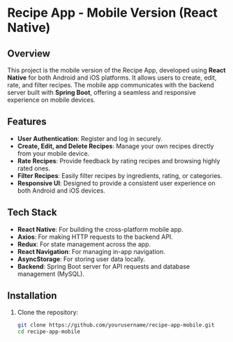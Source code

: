 # Recipe App - Mobile Version (React Native)

## Overview

This project is the mobile version of the Recipe App, developed using **React Native** for both Android and iOS platforms. It allows users to create, edit, rate, and filter recipes. The mobile app communicates with the backend server built with **Spring Boot**, offering a seamless and responsive experience on mobile devices.

## Features

- **User Authentication**: Register and log in securely.
- **Create, Edit, and Delete Recipes**: Manage your own recipes directly from your mobile device.
- **Rate Recipes**: Provide feedback by rating recipes and browsing highly rated ones.
- **Filter Recipes**: Easily filter recipes by ingredients, rating, or categories.
- **Responsive UI**: Designed to provide a consistent user experience on both Android and iOS devices.

## Tech Stack

- **React Native**: For building the cross-platform mobile app.
- **Axios**: For making HTTP requests to the backend API.
- **Redux**: For state management across the app.
- **React Navigation**: For managing in-app navigation.
- **AsyncStorage**: For storing user data locally.
- **Backend**: Spring Boot server for API requests and database management (MySQL).

## Installation

1. Clone the repository:
   ```bash
   git clone https://github.com/yourusername/recipe-app-mobile.git
   cd recipe-app-mobile

